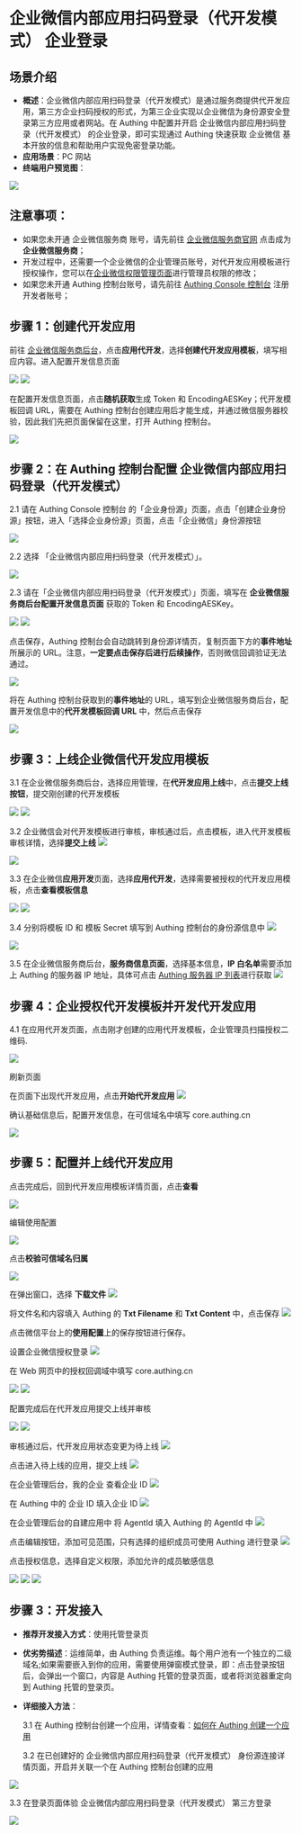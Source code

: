 # 企业微信内部应用扫码登录（代开发模式） 企业登录

<LastUpdated/>

## 场景介绍

- **概述**：企业微信内部应用扫码登录（代开发模式）是通过服务商提供代开发应用，第三方企业扫码授权的形式，为第三企业实现以企业微信为身份源安全登录第三方应用或者网站。在 Authing 中配置并开启 企业微信内部应用扫码登录（代开发模式） 的企业登录，即可实现通过 Authing 快速获取 企业微信 基本开放的信息和帮助用户实现免密登录功能。
- **应用场景**：PC 网站
- **终端用户预览图**：

<img src="./images/40.png" >

## 注意事项：

- 如果您未开通 企业微信服务商 账号，请先前往 [企业微信服务商官网](https://open.work.weixin.qq.com/) 点击成为**企业微信服务商**；
- 开发过程中，还需要一个企业微信的企业管理员账号，对代开发应用模板进行授权操作，您可以在[企业微信权限管理页面](https://work.weixin.qq.com/wework_admin/frame#profile/role)进行管理员权限的修改；
- 如果您未开通 Authing 控制台账号，请先前往 [Authing Console 控制台](https://authing.cn/) 注册开发者账号；

## 步骤 1：创建代开发应用

前往 [企业微信服务商后台](https://open.work.weixin.qq.com/wwopen/developer#/index)，点击**应用代开发**，选择**创建代开发应用模板**，填写相应内容。进入配置开发信息页面

<img src="./images/01.png" >

<img src="./images/02.png" >

在配置开发信息页面，点击**随机获取**生成 Token 和 EncodingAESKey；代开发模板回调 URL，需要在 Authing 控制台创建应用后才能生成，并通过微信服务器校验，因此我们先把页面保留在这里，打开 Authing 控制台。

<img src="./images/03.png" >

## 步骤 2：在 Authing 控制台配置 企业微信内部应用扫码登录（代开发模式）

2.1 请在 Authing Console 控制台 的「企业身份源」页面，点击「创建企业身份源」按钮，进入「选择企业身份源」页面，点击「企业微信」身份源按钮

<img src="./images/04.png" >

2.2 选择 「企业微信内部应用扫码登录（代开发模式）」。

<img src="./images/05.png" >

2.3 请在「企业微信内部应用扫码登录（代开发模式）」页面，填写在 **企业微信服务商后台配置开发信息页面** 获取的 Token 和 EncodingAESKey。

<img src="./images/03.png" >

<img src="./images/06.png" >

点击保存，Authing 控制台会自动跳转到身份源详情页，复制页面下方的**事件地址**所展示的 URL。注意，**一定要点击保存后进行后续操作**，否则微信回调验证无法通过。

<img src="./images/07.png" >

将在 Authing 控制台获取到的**事件地址**的 URL，填写到企业微信服务商后台，配置开发信息中的**代开发模板回调 URL** 中，然后点击保存

<img src="./images/08.png" >

## 步骤 3：上线企业微信代开发应用模板

3.1 在企业微信服务商后台，选择应用管理，在**代开发应用上线**中，点击**提交上线按钮**，提交刚创建的代开发模板

<img src="./images/10.png" >

<img src="./images/11.png" >

3.2 企业微信会对代开发模板进行审核，审核通过后，点击模板，进入代开发模板审核详情，选择**提交上线**
<img src="./images/11-1.png" >

<img src="./images/11-2.png" >

3.3 在企业微信**应用开发**页面，选择**应用代开发**，选择需要被授权的代开发应用模板，点击**查看模板信息**

<img src="./images/12.png" >

<img src="./images/13.png" >

3.4 分别将模板 ID 和 模板 Secret 填写到 Authing 控制台的身份源信息中
<img src="./images/14.png" >

<img src="./images/15.png" >

3.5 在企业微信服务商后台，**服务商信息页面**，选择基本信息，**IP 白名单**需要添加上 Authing 的服务器 IP 地址，具体可点击 [Authing 服务器 IP 列表](core.authing.cn/api/v2/system/public-ips)进行获取
<img src="./images/16.png" >

## 步骤 4：企业授权代开发模板并开发代开发应用

4.1 在应用代开发页面，点击刚才创建的应用代开发模板，企业管理员扫描授权二维码.

<img src="./images/18.png" >

刷新页面

在页面下出现代开发应用，点击**开始代开发应用**
<img src="./images/19.png" >

确认基础信息后，配置开发信息，在可信域名中填写 core.authing.cn

<img src="./images/20.png" >

## 步骤 5：配置并上线代开发应用

点击完成后，回到代开发应用模板详情页面，点击**查看**

<img src="./images/21.png" >

编辑使用配置

<img src="./images/22.png" >

点击**校验可信域名归属**

<img src="./images/23.png" >

在弹出窗口，选择 **下载文件**
<img src="./images/24.png" >

将文件名和内容填入 Authing 的 **Txt Filename** 和 **Txt Content** 中，点击保存
<img src="./images/25.png" >

点击微信平台上的**使用配置**上的保存按钮进行保存。

设置企业微信授权登录
<img src="./images/26.png" >

在 Web 网页中的授权回调域中填写 core.authing.cn

<img src="./images/27.png" >
<img src="./images/28.png" >

配置完成后在代开发应用提交上线并审核

<img src="./images/29.png" >
<img src="./images/30.png" >

审核通过后，代开发应用状态变更为待上线
<img src="./images/34.png" >

点击进入待上线的应用，提交上线
<img src="./images/35.png" >

在企业管理后台，我的企业 查看企业 ID
<img src="./images/31.png" >

在 Authing 中的 企业 ID 填入企业 ID
<img src="./images/32.png" >

在企业管理后台的自建应用中 将 AgentId 填入 Authing 的 AgentId 中
<img src="./images/33.png" >

点击编辑按钮，添加可见范围，只有选择的组织成员可使用 Authing 进行登录
<img src="./images/36.png" >

点击授权信息，选择自定义权限，添加允许的成员敏感信息

<img src="./images/37.png" >
<img src="./images/38.png" >
<img src="./images/39.png" >

## 步骤 3：开发接入

- **推荐开发接入方式**：使用托管登录页

- **优劣势描述**：运维简单，由 Authing 负责运维。每个用户池有一个独立的二级域名;如果需要嵌入到你的应用，需要使用弹窗模式登录，即：点击登录按钮后，会弹出一个窗口，内容是 Authing 托管的登录页面，或者将浏览器重定向到 Authing 托管的登录页。

- **详细接入方法**：

  3.1 在 Authing 控制台创建一个应用，详情查看：[如何在 Authing 创建一个应用](https://docs.authing.cn/v2/guides/app/create-app.html)

  3.2 在已创建好的 企业微信内部应用扫码登录（代开发模式） 身份源连接详情页面，开启并关联一个在 Authing 控制台创建的应用

<img src="./images/42.png" >

3.3 在登录页面体验 企业微信内部应用扫码登录（代开发模式） 第三方登录

<img src="./images/41.png" >
